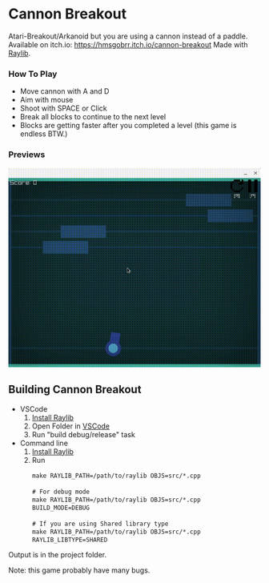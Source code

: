 # Cannon Breakout

Atari-Breakout/Arkanoid but you are using a cannon instead of a paddle.\
Available on itch.io: https://hmsgobrr.itch.io/cannon-breakout
Made with [Raylib](https://www.raylib.com/).

### How To Play

- Move cannon with A and D
- Aim with mouse
- Shoot with SPACE or Click
- Break all blocks to continue to the next level
- Blocks are getting faster after you completed a level (this game is endless BTW.)

### Previews

![Preview](./preview.gif)

## Building Cannon Breakout

* VSCode
    1. [Install Raylib](https://github.com/raysan5/raylib/wiki)
    2. Open Folder in [VSCode](https://code.visualstudio.com/)
    3. Run "build debug/release" task
* Command line
    1. [Install Raylib](https://github.com/raysan5/raylib/wiki)
    2. Run
        ```
        make RAYLIB_PATH=/path/to/raylib OBJS=src/*.cpp

        # For debug mode
        make RAYLIB_PATH=/path/to/raylib OBJS=src/*.cpp BUILD_MODE=DEBUG
    
        # If you are using Shared library type
        make RAYLIB_PATH=/path/to/raylib OBJS=src/*.cpp RAYLIB_LIBTYPE=SHARED
        ```

Output is in the project folder.

Note: this game probably have many bugs.
